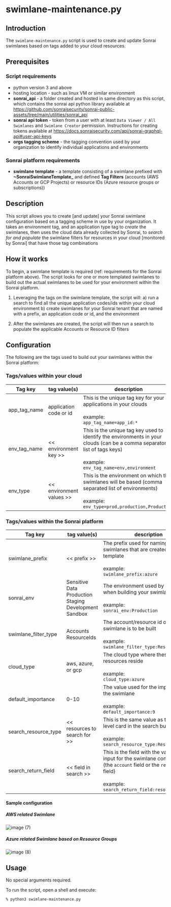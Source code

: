 # swimlane-maintenance.py

## Introduction

The `swimlane-maintenance.py` script is used to create and update Sonrai swimlanes based on tags added to your cloud resources.

## Prerequisites

### Script requirements
- python version 3 and above
- hosting location - such as linux VM or similar environment
- **sonrai_api** - a folder created and hosted in same directory as this script, which contains the sonrai api python library available at https://github.com/sonraisecurity/sonrai-public-assets/tree/main/utilities/sonrai_api
- **sonrai api token** - token from a user with at least `Data Viewer / All Swimlanes` and `Swimlane Creator` permission.  Instructions for creating tokens available at https://docs.sonraisecurity.com/api/sonrai-graphql-api#user-api-keys
- **orgs tagging scheme** - the tagging convention used by your organization to identify individual applications and environments 


### Sonrai platform requirements
- **swimlane template** - a template consisting of a swimlane prefixed with **~SonraiSwimlaneTemplate_** and defined **Tag Filters** (accounts (AWS Accounts or GCP Projects) or resource IDs (Azure resource groups or subscriptions)) 

## Description

This script allows you to create [and update] your Sonrai swimlane configuration based on a tagging scheme in use by your organization. It takes an environment tag, and an application type tag to *create* the swimlanes, then uses the cloud data already collected by Sonrai, to *search for and populate* the swimlane filters for resources in your cloud [monitored by Sonrai] that have those tag combinations

## How it works

To begin, a swimlane template is required (ref: requirements for the Sonrai platform above). The script looks for one or more templated swimlanes to build out the actual swimlanes to be used for your environment within the Sonrai platform. 

1. Leveraging the tags on the swimlane template, the script will:
a) run a search to find all the unique application codes/ids within your cloud environment
b) create swimlanes for your Sonrai tenant that are named with a prefix, an application code or id, and the environment

2. After the swimlanes are created, the script will then run a search to populate the applicable Accounts or Resource ID filters

## Configuration

The following are the tags used to build out your swimlanes within the Sonrai platform:

### Tags/values within your cloud

| Tag key      | tag value(s)             | description                                                                                                                                                                       |
|--------------|--------------------------|-----------------------------------------------------------------------------------------------------------------------------------------------------------------------------------|
| app_tag_name | application code or id   | This is the unique tag key for your applications in your clouds <br/><br/> example:<br/> `app_tag_name=app_id:*`                                                                  |
| env_tag_name | << environment key >>    | This is the unique tag key used to identify the environments in your clouds (can be a comma separator list of tags keys)  <br/><br/> example: <br/>`env_tag_name=env,environment` |
| env_type     | << environment values >> | This is the environment on which the swimlanes will be based (comma separated list of environments) <br/><br/> example: <br/>`env_type=prod,production,Production`                |

### Tags/values within the Sonrai platform

| Tag key              | tag value(s)                                                                   | description                                                                                                                                                                         |
|----------------------|--------------------------------------------------------------------------------|-------------------------------------------------------------------------------------------------------------------------------------------------------------------------------------|
| swimlane_prefix      | << prefix >>                                                                   | The prefix used for naming all the swimlanes that are created from this template <br/><br/> example: <br/>`swimlane_prefix:azure`                                                   |
| sonrai_env           | Sensitive Data  <br/> Production <br/> Staging <br/> Development <br/> Sandbox | The environment used by Sonrai when building your swimlane <br/><br/> example: <br/>`sonrai_env:Production`                                                                         |
| swimlane_filter_type | Accounts <br/> ResourceIds                                                     | The account/resource id on which the swimlane is to be built<br/><br/> example: <br/>`swimlane_filter_type:ResourceIds`                                                             |
| cloud_type           | aws, azure, or gcp                                                             | The cloud type where these resources reside <br/><br/> example: <br/>`cloud_type:azure`                                                                                             |
| default_importance   | 0-10                                                                           | The value used for the importance of the swimlane<br/><br/> example: <br/>`default_importance:9`                                                                                    |
| search_resource_type | << resources to search for >>                                                  | This is the same value as the top-level card in the search builder<br/><br/> example: <br/>`search_resource_type:ResourceGroups`                                                    |
| search_return_field  | << field in search >>                                                          | This is the field with the values to input for the swimlane configuration (the `account` field or the `resourceId` field) <br/><br/> example: <br/>`search_return_field:resourceId` |

#### Sample configuration

##### AWS related Swimlane
![image (7)](https://github.com/sonraisecurity/sonrai-public-assets/assets/106173154/8b217311-c5b4-4500-a352-824d24500fb9)

##### Azure related Swimlane based on Resource Groups
![image (8)](https://github.com/sonraisecurity/sonrai-public-assets/assets/106173154/e1b2719a-bec0-4d72-8c13-90b3c4bb71bf)

## Usage

No special arguments required.

To run the script, open a shell and execute:

```
% python3 swimlane-maintenance.py 
```
